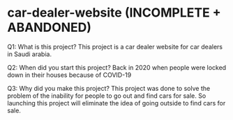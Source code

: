 # car-dealer-website (INCOMPLETE + ABANDONED)
Q1: What is this project?
This project is a car dealer website for car dealers in Saudi arabia.

Q2: When did you start this project?
Back in 2020 when people were locked down in their houses because of COVID-19

Q3: Why did you make this project?
This project was done to solve the problem of the inability for people to go out and find cars for sale.
So launching this project will eliminate the idea of going outside to find cars for sale.
